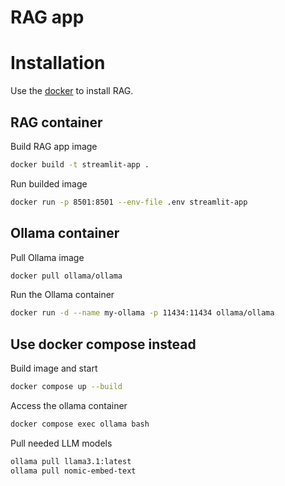 # RAG app

# Installation

Use the [docker](https://www.docker.com/) to install RAG.

## RAG container

Build RAG app image

```bash
docker build -t streamlit-app .
```

Run builded image

```bash
docker run -p 8501:8501 --env-file .env streamlit-app
```
## Ollama container

Pull Ollama image

```bash
docker pull ollama/ollama
```

Run the Ollama container

```bash
docker run -d --name my-ollama -p 11434:11434 ollama/ollama
```

## Use docker compose instead


Build image and start

```bash
docker compose up --build
```

Access the ollama container

```bash
docker compose exec ollama bash
```
Pull needed LLM models

```bash
ollama pull llama3.1:latest
ollama pull nomic-embed-text
```
